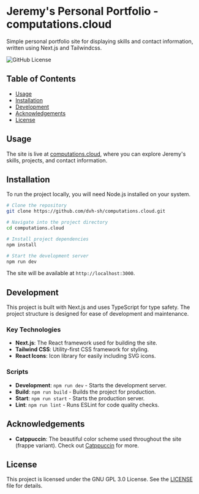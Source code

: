 # Jeremy's Personal Portfolio - computations.cloud

Simple personal portfolio site for displaying skills and contact information, written using Next.js and Tailwindcss.

![GitHub License](https://img.shields.io/github/license/dvh-sh/computations.cloud)

## Table of Contents

- [Usage](#usage)
- [Installation](#installation)
- [Development](#development)
- [Acknowledgements](#acknowledgements)
- [License](#license)

## Usage

The site is live at [computations.cloud](https://computations.cloud), where you can explore Jeremy's skills, projects, and contact information.

## Installation

To run the project locally, you will need Node.js installed on your system.

```bash
# Clone the repository
git clone https://github.com/dvh-sh/computations.cloud.git

# Navigate into the project directory
cd computations.cloud

# Install project dependencies
npm install

# Start the development server
npm run dev
```

The site will be available at `http://localhost:3000`.

## Development

This project is built with Next.js and uses TypeScript for type safety. The project structure is designed for ease of development and maintenance.

### Key Technologies

- **Next.js**: The React framework used for building the site.
- **Tailwind CSS**: Utility-first CSS framework for styling.
- **React Icons**: Icon library for easily including SVG icons.

### Scripts

- **Development**: `npm run dev` - Starts the development server.
- **Build**: `npm run build` - Builds the project for production.
- **Start**: `npm run start` - Starts the production server.
- **Lint**: `npm run lint` - Runs ESLint for code quality checks.

## Acknowledgements

- **Catppuccin**: The beautiful color scheme used throughout the site (frappe variant). Check out [Catppuccin](https://github.com/catppuccin) for more.

## License

This project is licensed under the GNU GPL 3.0 License. See the [LICENSE](https://choosealicense.com/licenses/gpl-3.0/) file for details.
